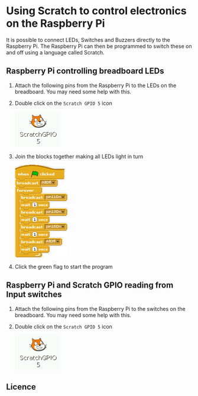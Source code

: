 # Using Scratch to control electronics on the Raspberry Pi

It is possible to connect LEDs, Switches and Buzzers directly to the Raspberry Pi. The Raspberry Pi can then be programmed to switch these on and off using a language called Scratch. 

## Raspberry Pi controlling breadboard LEDs

1. Attach the following pins from the Raspberry Pi to the LEDs on the breadboard. You may need some help with this.

2. Double click on the `Scratch GPIO 5` icon

    ![](../images/scratch_gpio5_icon.png)

3. Join the blocks together making all LEDs light in turn

    ![](../images/PiGPIOLED.gif)

4. Click the green flag to start the program

## Raspberry Pi and Scratch GPIO reading from Input switches

1. Attach the following pins from the Raspberry Pi to the switches on the breadboard. You may need some help with this.

2. Double click on the `Scratch GPIO 5` icon

    ![](../images/scratch_gpio5_icon.png)

## Licence

